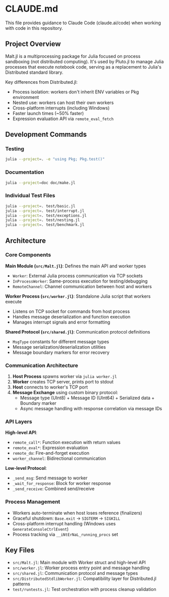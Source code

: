 # CLAUDE.md

This file provides guidance to Claude Code (claude.ai/code) when working with code in this repository.

## Project Overview

Malt.jl is a multiprocessing package for Julia focused on process sandboxing (not distributed computing). It's used by Pluto.jl to manage Julia processes that execute notebook code, serving as a replacement to Julia's Distributed standard library.

Key differences from Distributed.jl:
- Process isolation: workers don't inherit ENV variables or Pkg environment
- Nested use: workers can host their own workers
- Cross-platform interrupts (including Windows)
- Faster launch times (~50% faster)
- Expression evaluation API via `remote_eval_fetch`

## Development Commands

### Testing
```bash
julia --project=. -e "using Pkg; Pkg.test()"
```

### Documentation
```bash
julia --project=doc doc/make.jl
```

### Individual Test Files
```bash
julia --project=. test/basic.jl
julia --project=. test/interrupt.jl  
julia --project=. test/exceptions.jl
julia --project=. test/nesting.jl
julia --project=. test/benchmark.jl
```

## Architecture

### Core Components

**Main Module (`src/Malt.jl`)**: Defines the main API and worker types
- `Worker`: External Julia process communication via TCP sockets
- `InProcessWorker`: Same-process execution for testing/debugging  
- `RemoteChannel`: Channel communication between host and workers

**Worker Process (`src/worker.jl`)**: Standalone Julia script that workers execute
- Listens on TCP socket for commands from host process
- Handles message deserialization and function execution
- Manages interrupt signals and error formatting

**Shared Protocol (`src/shared.jl`)**: Communication protocol definitions
- `MsgType` constants for different message types
- Message serialization/deserialization utilities
- Message boundary markers for error recovery

### Communication Architecture

1. **Host Process** spawns worker via `julia worker.jl`
2. **Worker** creates TCP server, prints port to stdout  
3. **Host** connects to worker's TCP port
4. **Message Exchange** using custom binary protocol:
   - Message type (UInt8) + Message ID (UInt64) + Serialized data + Boundary marker
   - Async message handling with response correlation via message IDs

### API Layers

**High-level API**:
- `remote_call*`: Function execution with return values
- `remote_eval*`: Expression evaluation  
- `remote_do`: Fire-and-forget execution
- `worker_channel`: Bidirectional communication

**Low-level Protocol**:
- `_send_msg`: Send message to worker
- `_wait_for_response`: Block for worker response  
- `_send_receive`: Combined send/receive

### Process Management

- Workers auto-terminate when host loses reference (finalizers)
- Graceful shutdown: `Base.exit` → `SIGTERM` → `SIGKILL`
- Cross-platform interrupt handling (Windows uses `GenerateConsoleCtrlEvent`)
- Process tracking via `__iNtErNaL_running_procs` set

## Key Files

- `src/Malt.jl`: Main module with Worker struct and high-level API
- `src/worker.jl`: Worker process entry point and message handling  
- `src/shared.jl`: Communication protocol and message types
- `src/DistributedStdlibWorker.jl`: Compatibility layer for Distributed.jl patterns
- `test/runtests.jl`: Test orchestration with process cleanup validation
